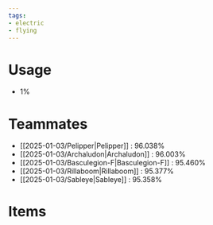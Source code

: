 ```yaml
---
tags:
- electric
- flying
---
```

# Usage
- 1%
# Teammates
- [[2025-01-03/Pelipper|Pelipper]] : 96.038%
- [[2025-01-03/Archaludon|Archaludon]] : 96.003%
- [[2025-01-03/Basculegion-F|Basculegion-F]] : 95.460%
- [[2025-01-03/Rillaboom|Rillaboom]] : 95.377%
- [[2025-01-03/Sableye|Sableye]] : 95.358%
# Items
